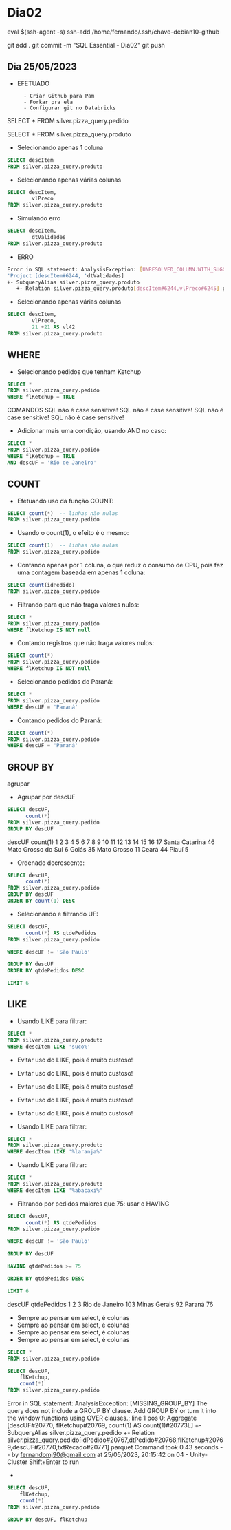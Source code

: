 
# Dia02

eval $(ssh-agent -s)
ssh-add /home/fernando/.ssh/chave-debian10-github

git add .
git commit -m "SQL Essential - Dia02"
git push


## Dia 25/05/2023

- EFETUADO

        - Criar Github para Pam
        - Forkar pra ela
        - Configurar git no Databricks




SELECT * FROM silver.pizza_query.pedido




SELECT * FROM silver.pizza_query.produto



- Selecionando apenas 1 coluna
~~~~SQL
SELECT descItem
FROM silver.pizza_query.produto
~~~~




- Selecionando apenas várias colunas

~~~~SQL
SELECT descItem,
        vlPreco
FROM silver.pizza_query.produto
~~~~




- Simulando erro

~~~~SQL
SELECT descItem,
        dtValidades
FROM silver.pizza_query.produto
~~~~


- ERRO

~~~~BASH
Error in SQL statement: AnalysisException: [UNRESOLVED_COLUMN.WITH_SUGGESTION] A column or function parameter with name `dtValidades` cannot be resolved. Did you mean one of the following? [`silver`.`pizza_query`.`produto`.`descItem`, `silver`.`pizza_query`.`produto`.`vlPreco`].; line 2 pos 8;
'Project [descItem#6244, 'dtValidades]
+- SubqueryAlias silver.pizza_query.produto
   +- Relation silver.pizza_query.produto[descItem#6244,vlPreco#6245] parquet

~~~~








- Selecionando apenas várias colunas

~~~~SQL
SELECT descItem,
        vlPreco,
        21 +21 AS vl42
FROM silver.pizza_query.produto
~~~~









## WHERE

- Selecionando pedidos que tenham Ketchup

~~~~SQL
SELECT *
FROM silver.pizza_query.pedido
WHERE flKetchup = TRUE
~~~~


COMANDOS
SQL não é case sensitive!
SQL não é case sensitive!
SQL não é case sensitive!
SQL não é case sensitive!




- Adicionar mais uma condição, usando AND no caso:

~~~~SQL
SELECT *
FROM silver.pizza_query.pedido
WHERE flKetchup = TRUE
AND descUF = 'Rio de Janeiro'
~~~~






## COUNT

- Efetuando uso da função COUNT:

~~~~SQL
SELECT count(*)  -- linhas não nulas
FROM silver.pizza_query.pedido
~~~~


- Usando o count(1), o efeito é o mesmo:

~~~~SQL
SELECT count(1)  -- linhas não nulas
FROM silver.pizza_query.pedido
~~~~



- Contando apenas por 1 coluna, o que reduz o consumo de CPU, pois faz uma contagem baseada em apenas 1 coluna:

~~~~SQL
SELECT count(idPedido)
FROM silver.pizza_query.pedido
~~~~








- Filtrando para que não traga valores nulos:

~~~~SQL
SELECT *
FROM silver.pizza_query.pedido
WHERE flKetchup IS NOT null
~~~~





- Contando registros que não traga valores nulos:

~~~~SQL
SELECT count(*)
FROM silver.pizza_query.pedido
WHERE flKetchup IS NOT null
~~~~





- Selecionando pedidos do Paraná:

~~~~SQL
SELECT *
FROM silver.pizza_query.pedido
WHERE descUF = 'Paraná'
~~~~



- Contando pedidos do Paraná:

~~~~SQL
SELECT count(*)
FROM silver.pizza_query.pedido
WHERE descUF = 'Paraná'
~~~~








## GROUP BY

agrupar

- Agrupar por descUF

~~~~SQL
SELECT descUF,
      count(*)
FROM silver.pizza_query.pedido
GROUP BY descUF
~~~~


descUF
count(1)
1
2
3
4
5
6
7
8
9
10
11
12
13
14
15
16
17
Santa Catarina
46
Mato Grosso do Sul
6
Goiás
35
Mato Grosso
11
Ceará
44
Piauí
5






- Ordenado decrescente:

~~~~SQL
SELECT descUF,
      count(*)
FROM silver.pizza_query.pedido
GROUP BY descUF
ORDER BY count(1) DESC
~~~~





- Selecionando e filtrando UF:

~~~~SQL
SELECT descUF,
      count(*) AS qtdePedidos
FROM silver.pizza_query.pedido

WHERE descUF != 'São Paulo'

GROUP BY descUF
ORDER BY qtdePedidos DESC

LIMIT 6
~~~~










## LIKE

- Usando LIKE para filtrar:

~~~~SQL
SELECT *
FROM silver.pizza_query.produto
WHERE descItem LIKE 'suco%'
~~~~


- Evitar uso do LIKE, pois é muito custoso!
- Evitar uso do LIKE, pois é muito custoso!
- Evitar uso do LIKE, pois é muito custoso!
- Evitar uso do LIKE, pois é muito custoso!
- Evitar uso do LIKE, pois é muito custoso!



- Usando LIKE para filtrar:

~~~~SQL
SELECT *
FROM silver.pizza_query.produto
WHERE descItem LIKE '%laranja%'
~~~~



- Usando LIKE para filtrar:

~~~~SQL
SELECT *
FROM silver.pizza_query.produto
WHERE descItem LIKE '%abacaxi%'
~~~~








- Filtrando por pedidos maiores que 75:
usar o HAVING

~~~~SQL
SELECT descUF,
      count(*) AS qtdePedidos
FROM silver.pizza_query.pedido

WHERE descUF != 'São Paulo'

GROUP BY descUF

HAVING qtdePedidos >= 75

ORDER BY qtdePedidos DESC

LIMIT 6
~~~~

descUF
qtdePedidos
1
2
3
Rio de Janeiro
103
Minas Gerais
92
Paraná
76





- Sempre ao pensar em select, é colunas
- Sempre ao pensar em select, é colunas
- Sempre ao pensar em select, é colunas
- Sempre ao pensar em select, é colunas





~~~~SQL
SELECT *
FROM silver.pizza_query.pedido
~~~~




~~~~SQL
SELECT descUF,
    flKetchup,
    count(*)
FROM silver.pizza_query.pedido
~~~~

Error in SQL statement: AnalysisException: [MISSING_GROUP_BY] The query does not include a GROUP BY clause. Add GROUP BY or turn it into the window functions using OVER clauses.; line 1 pos 0;
Aggregate [descUF#20770, flKetchup#20769, count(1) AS count(1)#20773L]
+- SubqueryAlias silver.pizza_query.pedido
   +- Relation silver.pizza_query.pedido[idPedido#20767,dtPedido#20768,flKetchup#20769,descUF#20770,txtRecado#20771] parquet
Command took 0.43 seconds -- by fernandomj90@gmail.com at 25/05/2023, 20:15:42 on 04 - Unity-Cluster
Shift+Enter to run






- 

~~~~SQL
SELECT descUF,
    flKetchup,
    count(*)
FROM silver.pizza_query.pedido

GROUP BY descUF, flKetchup
~~~~